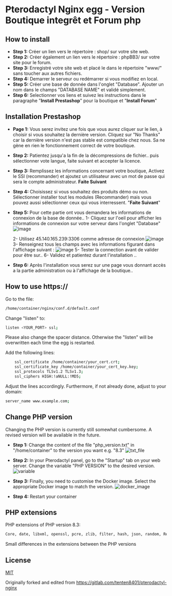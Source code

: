 
# Pterodactyl Nginx egg - Version Boutique integrêt et Forum php

## How to install
- **Step 1:** Créer un lien vers le répertoire : shop/ sur votre site web.
- **Step 2:** Créer également un lien vers le répertoire : phpBB3/ sur votre site pour le forum.
- **Step 3:** Enregistré votre site web et placé le dans le répertoire "www/" sans toucher aux autres fichiers.
- **Step 4:** Demarrer le serveur ou redémarrer si vous modifiez en local.
- **Step 5:** Créer une base de donnée dans l'onglet "Database". Ajouter un nom dans le champs "DATABASE NAME" et validé simplement.
- **Step 6:** Selectionner vos liens et suivez les instructions dans le paragraphe "**Install Prestashop**" pour la boutique et "**Install Forum**"



## Installation Prestashop
- **Page 1:** Vous serez invitez une fois que vous aurez cliquer sur le lien, à choisir si vous souhaitez la dernière version.
    Cliquez sur "No Thanks" car la dernière version n'est pas stable est compatible chez nous.
    Sa ne gène en rien le fonctionnement correct de votre boutique.
- **Step 2:** Patientez jusqu'a la fin de la décompressions de fichier.. puis sélectionner vote langue, faite suivant et accepter la licence.
- **Step 3:** Remplissez les informations concernant votre boutique, Activez le SSl (recommander) et ajoutez un utilisateur avec un mot de passe qui sera le compte administrateur. **Faite Suivant**
- **Step 4:** Choisissez si vous souhaitez des produits démo ou non. Sélectionner installer tout les modules (Recommander) mais vous pouvez aussi sélectionner ceux qui vous interressent. "**Faite Suivant**"
- **Step 5:** Pour cette partie ont vous demandera les informations de connexion de la base de donnée..
    1- Cliquez sur l'oeil pour afficher les informations de connexion sur votre serveur dans l'onglet "Database" ![image](https://github.com/DarkGoliath2-0/WebBoutForum/assets/168300186/353dc4c2-bff3-4e55-9777-1c2a8fb559bc)

    2- Utilisez 45.140.165.239:3306 comme adresse de connexion
  ![image](https://github.com/DarkGoliath2-0/WebBoutForum/assets/168300186/a835ca78-6d2f-435f-a92d-eefc91968a51)
    3- Renseignez tous les champs avec les informations figurant dans l'affichage suivant :
  ![image](https://github.com/DarkGoliath2-0/WebBoutForum/assets/168300186/dbba2058-d742-469f-bbcf-2631be458015)
    5- Tester la connection avant de valider pour être sur..
    6- Validez et patientez durant l'installation ..
  
- **Step 6:** Après l'installation vous serez sur une page vous donnant accès a la partie administration ou à l'affichage de la boutique..


## How to use https://
Go to the file: 
```bash
/home/container/nginx/conf.d/default.conf
```


Change "listen" to: 
```bash
listen <YOUR_PORT> ssl;
```
Please also change the spacer distance. Otherwise the "listen" will be overwritten each time the egg is restarted.

Add the following lines:
```bash
    ssl_certificate /home/container/your_cert.crt;
    ssl_certificate_key /home/container/your_cert_key.key;
    ssl_protocols TLSv1.2 TLSv1.3;
    ssl_ciphers HIGH:!aNULL:!MD5;
```

Adjust the lines accordingly.
Furthermore, if not already done, adjust to your domain: 
```bash
server_name www.example.com;
```

## Change PHP version
Changing the PHP version is currently still somewhat cumbersome. A revised version will be available in the future.

- **Step 1:** Change the content of the file "php_version.txt" in "/home/container" to the version you want e.g. "8.3"
![txt_file](https://github.com/Ym0T/pterodactyl-nginx-egg/assets/104158130/525c5681-8a3b-423e-a987-3668e8ceb4e3)

- **Step 2:** In your Pterodactyl panel, go to the "Startup" tab on your web server. Change the variable "PHP VERSION" to the desired version.
![variable](https://github.com/Ym0T/pterodactyl-nginx-egg/assets/104158130/84bbbf16-0c1d-4c4b-bac7-c84fb4550afa)

- **Step 3:** Finally, you need to customise the Docker image. Select the appropriate Docker image to match the version.
![docker_image](https://github.com/Ym0T/pterodactyl-nginx-egg/assets/104158130/cf76cf05-a3df-464a-8f86-77a69101bfc4)



- **Step 4:** Restart your container


## PHP extensions
PHP extensions of PHP version 8.3:
```bash
Core, date, libxml, openssl, pcre, zlib, filter, hash, json, random, Reflection, SPL, session, standard, sodium, cgi-fcgi, mysqlnd, PDO, psr, xml, bcmath, calendar, ctype, curl, dom, mbstring, FFI, fileinfo, ftp, gd, gettext, gmp, iconv, igbinary, imagick, imap, intl, ldap, exif, memcache, mongodb, msgpack, mysqli, odbc, pcov, pdo_mysql, PDO_ODBC, pdo_pgsql, pdo_sqlite, pgsql, Phar, posix, ps, pspell, readline, shmop, SimpleXML, soap, sockets, sqlite3, sysvmsg, sysvsem, sysvshm, tokenizer, xmlreader, xmlwriter, xsl, zip, mailparse, memcached, inotify, maxminddb, protobuf, Zend OPcache
```
Small differences in the extensions between the PHP versions

## License
[MIT](https://choosealicense.com/licenses/mit/)

Originally forked and edited from https://gitlab.com/tenten8401/pterodactyl-nginx

